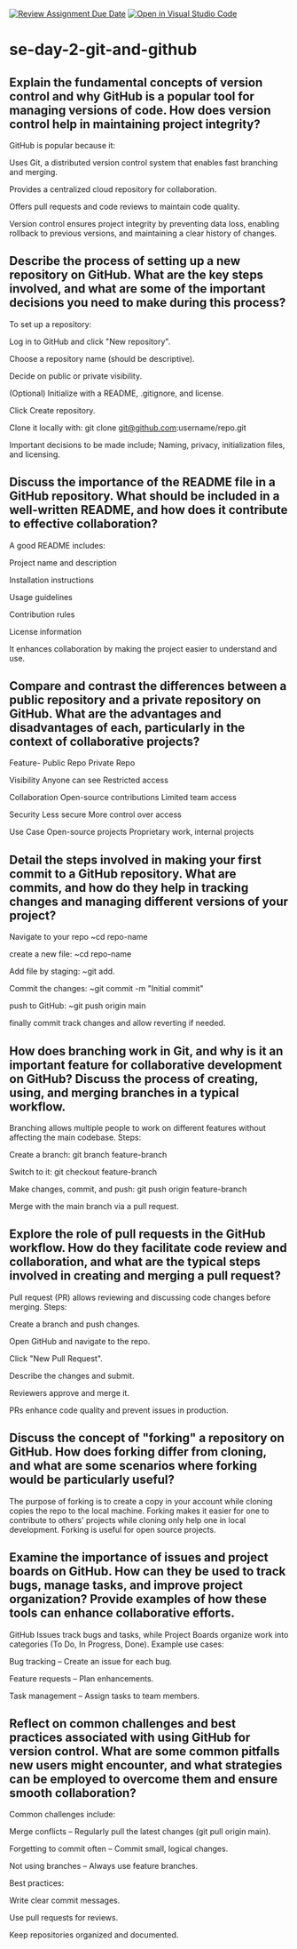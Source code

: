 [![Review Assignment Due Date](https://classroom.github.com/assets/deadline-readme-button-22041afd0340ce965d47ae6ef1cefeee28c7c493a6346c4f15d667ab976d596c.svg)](https://classroom.github.com/a/8wgCKhpZ)
[![Open in Visual Studio Code](https://classroom.github.com/assets/open-in-vscode-2e0aaae1b6195c2367325f4f02e2d04e9abb55f0b24a779b69b11b9e10269abc.svg)](https://classroom.github.com/online_ide?assignment_repo_id=18549285&assignment_repo_type=AssignmentRepo)
# se-day-2-git-and-github
## Explain the fundamental concepts of version control and why GitHub is a popular tool for managing versions of code. How does version control help in maintaining project integrity?
GitHub is popular because it:

Uses Git, a distributed version control system that enables fast branching and merging.

Provides a centralized cloud repository for collaboration.

Offers pull requests and code reviews to maintain code quality.

Version control ensures project integrity by preventing data loss, enabling rollback to previous versions, and maintaining a clear history of changes.

## Describe the process of setting up a new repository on GitHub. What are the key steps involved, and what are some of the important decisions you need to make during this process?
To set up a repository:

Log in to GitHub and click "New repository".

Choose a repository name (should be descriptive).

Decide on public or private visibility.

(Optional) Initialize with a README, .gitignore, and license.

Click Create repository.

Clone it locally with: git clone git@github.com:username/repo.git

Important decisions to be made include; Naming, privacy, initialization files, and licensing.

## Discuss the importance of the README file in a GitHub repository. What should be included in a well-written README, and how does it contribute to effective collaboration?
A good README includes:

Project name and description

Installation instructions

Usage guidelines

Contribution rules

License information

It enhances collaboration by making the project easier to understand and use.

## Compare and contrast the differences between a public repository and a private repository on GitHub. What are the advantages and disadvantages of each, particularly in the context of collaborative projects?

Feature-     Public Repo	      Private Repo

Visibility	 Anyone can see	    Restricted access

Collaboration	Open-source contributions	Limited team access

Security	   Less secure	      More control over access

Use Case	Open-source projects	Proprietary work, internal projects

## Detail the steps involved in making your first commit to a GitHub repository. What are commits, and how do they help in tracking changes and managing different versions of your project?
Navigate to your repo  ~cd repo-name

create a new file: ~cd repo-name

Add file by staging: ~git add.

Commit the changes: ~git commit -m "Initial commit"

push to GitHub: ~git push origin main

finally commit track changes and allow reverting if needed.

## How does branching work in Git, and why is it an important feature for collaborative development on GitHub? Discuss the process of creating, using, and merging branches in a typical workflow.
Branching allows multiple people to work on different features without affecting the main codebase. Steps:

Create a branch: git branch feature-branch

Switch to it: git checkout feature-branch

Make changes, commit, and push: git push origin feature-branch

Merge with the main branch via a pull request.

## Explore the role of pull requests in the GitHub workflow. How do they facilitate code review and collaboration, and what are the typical steps involved in creating and merging a pull request?

Pull request (PR) allows reviewing and discussing code changes before merging. Steps:

Create a branch and push changes.

Open GitHub and navigate to the repo.

Click "New Pull Request".

Describe the changes and submit.

Reviewers approve and merge it.

PRs enhance code quality and prevent issues in production.

## Discuss the concept of "forking" a repository on GitHub. How does forking differ from cloning, and what are some scenarios where forking would be particularly useful?
The purpose of forking is to create a copy in your account while cloning copies the repo to the local machine. Forking makes it easier for one to contribute to others' projects while cloning only help one in local development. Forking is useful for open source projects.

## Examine the importance of issues and project boards on GitHub. How can they be used to track bugs, manage tasks, and improve project organization? Provide examples of how these tools can enhance collaborative efforts.
GitHub Issues track bugs and tasks, while Project Boards organize work into categories (To Do, In Progress, Done). Example use cases:

Bug tracking – Create an issue for each bug.

Feature requests – Plan enhancements.

Task management – Assign tasks to team members.

## Reflect on common challenges and best practices associated with using GitHub for version control. What are some common pitfalls new users might encounter, and what strategies can be employed to overcome them and ensure smooth collaboration?
Common challenges include:

Merge conflicts – Regularly pull the latest changes (git pull origin main).

Forgetting to commit often – Commit small, logical changes.

Not using branches – Always use feature branches.

Best practices:

Write clear commit messages.

Use pull requests for reviews.

Keep repositories organized and documented.
